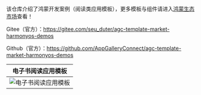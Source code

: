 该仓库介绍了鸿蒙开发案例（阅读类应用模板），更多模板与组件请进入[鸿蒙生态市场](https://developer.huawei.com/consumer/cn/market/prod-list/4437348dd20f48249540d1b57ef2eff6/categoryL2_202410080002)查看！

Gitee（官方）：https://gitee.com/seu_duter/agc-template-market-harmonyos-demos

Github（官方）：https://github.com/AppGalleryConnect/agc-template-market-harmonyos-demos

| 电子书阅读应用模板 |
|:---:|
| ![电子书阅读应用模板](https://communityfile-drcn.op.hicloud.com/FileServer/getFile/cmtyPrivate/300/034/957/0890086200300034957.20250627171705.87164075253201963870104392203358:20250802193719:2800:B9B36A6656242590860F9C44A1068A01D682F897616D7E041E7E9E032EF0D673.png)| 